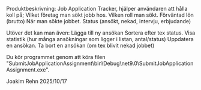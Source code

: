 Produktbeskrivning:
Job Application Tracker, hjälper användaren att hålla koll på;
Vilket företag man sökt jobb hos.
Vilken roll man sökt.
Förväntad lön (brutto)
När man sökte jobbet.
Status (ansökt, nekad, intervju, erbjudande)

Utöver det kan man även:
Lägga till ny ansökan
Sortera efter tex status.
Visa statistik (hur många ansökningar som ligger i listan, antal/status)
Uppdatera en ansökan.
Ta bort en ansökan (om tex blivit nekad jobbet)

Du kör programmet genom att köra filen "SubmitJobApplicationAssignment\bin\Debug\net9.0\SubmitJobApplicationAssignment.exe".

Joakim Rehn
2025/10/17
